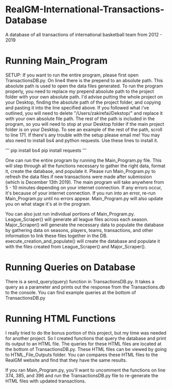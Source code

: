 # RealGM-International-Transactions-Database

A database of all transactions of international basketball team from 2012 - 2019

# Running Main_Program

SETUP: If you want to run the entire program, please first open TransactionsDB.py. On line4 there is the prepend to an absolute path. This absolute path is used to open the data files generated. To run the program properly, you need to replace my prepend absolute path to the project folder with your own absolute path. I'd advise putting the whole project on your Desktop, finding the absolute path of the project folder, and copying and pasting it into the line specified above. If you followed what i've outlined, you will need to delete "/Users/zakirefai/Dekstop/" and replace it with your own absolute file path. The rest of the path is included in the program, so you will need to stop at your Desktop folder if the main project folder is on your Desktop. To see an example of the rest of the path, scroll to line 171. If there's any trouble with the setup please email me! You may also need to install bs4 and python requests. Use these lines to install it.

'''
pip install bs4
pip install requests
'''

One can run the entire program by running the Main_Program.py file. This will step through all the functions necessary to gather the right data, format it, create the database, and populate it. Please run Main_Program.py to refresh the data files if new transactions were made after submission (which is December 13th 2019). The main program will take anywhere from 5 - 10 minutes depending on your internet connection. If any errors occur, it's because of your internet connection. If you run into an error, re-run Main_Program.py until no errors appear. Main_Program.py will also update you on what stage it's at in the program.

You can also just run individual portions of Main_Program.py. League_Scraper() will generate all league files across each season. Major_Scraper() will generate the necessary data to populate the database by gathering data on seasons, players, teams, transactions, and other information to link these files together in the DB.
execute_creation_and_populate() will create the database and populate it with the files created from League_Scraper() and Major_Scraper().

# Running Queries on Database

There is a send_query(query) function in TransactionsDB.py. It takes a query as a parameter and prints out the response from the Transactions.db to the console. You can find example queries at the bottom of TransactionsDB.py

# Running HTML Functions

I really tried to do the bonus portion of this project, but my time was needed for another project. So I created functions that query the database and print its output to an HTML file. The queries for these HTML files are located at the bottom of TransactionsDB.py. These HTML files can be viewed by going to HTML_File_Outputs folder. You can compares these HTML files to the RealGM website and find that they have the same results.

If you ran Main_Program.py, you'll want to uncomment the functions on line 374, 385, and 396 and run the TransactionsDB.py file to re-generate the HTML files with updated transactions.
